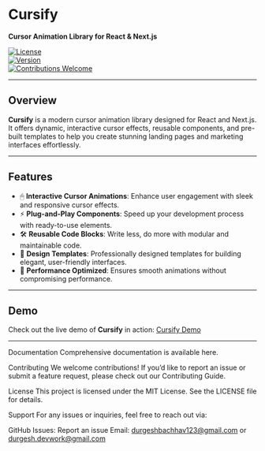 # **Cursify**  
**Cursor Animation Library for React & Next.js**  

[![License](https://img.shields.io/badge/license-MIT-green)](LICENSE)  
[![Version](https://img.shields.io/badge/version-1.0.0-blue)](https://github.com/durgeshbachhav/cursify/releases)  
[![Contributions Welcome](https://img.shields.io/badge/contributions-welcome-brightgreen)](CONTRIBUTING.md)  

---

## **Overview**  
**Cursify** is a modern cursor animation library designed for React and Next.js. It offers dynamic, interactive cursor effects, reusable components, and pre-built templates to help you create stunning landing pages and marketing interfaces effortlessly.  

---

## **Features**  
- 🖱 **Interactive Cursor Animations**: Enhance user engagement with sleek and responsive cursor effects.  
- ⚡ **Plug-and-Play Components**: Speed up your development process with ready-to-use elements.  
- 🛠 **Reusable Code Blocks**: Write less, do more with modular and maintainable code.  
- 🎨 **Design Templates**: Professionally designed templates for building elegant, user-friendly interfaces.  
- 🚀 **Performance Optimized**: Ensures smooth animations without compromising performance.  

---

## **Demo**  
Check out the live demo of **Cursify** in action: [Cursify Demo](https://cursify.vercel.app)  

---


Documentation
Comprehensive documentation is available here.

Contributing
We welcome contributions! If you’d like to report an issue or submit a feature request, please check out our Contributing Guide.

License
This project is licensed under the MIT License. See the LICENSE file for details.

Support
For any issues or inquiries, feel free to reach out via:

GitHub Issues: Report an issue
Email: durgeshbachhav123@gmail.com or durgesh.devwork@gmail.com
